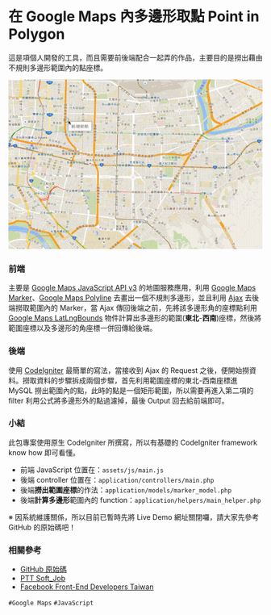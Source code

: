 # 在 Google Maps 內多邊形取點 Point in Polygon

這是項個人開發的工具，而且需要前後端配合一起弄的作品，主要目的是撈出藉由不規則多邊形範圍內的點座標。

![Demo 動畫](img/001.gif)


### 前端
主要是 [Google Maps JavaScript API v3](https://developers.google.com/maps/documentation/javascript/?hl=zh-tw) 的地圖服務應用，利用 [Google Maps Marker](https://developers.google.com/maps/documentation/javascript/markers)、[Google Maps Polyline](https://developers.google.com/maps/documentation/javascript/examples/polyline-simple?hl=zh-tw) 去畫出一個不規則多邊形，並且利用 [Ajax](https://zh.wikipedia.org/wiki/AJAX) 去後端撈取範圍內的 Marker，當 Ajax 傳回後端之前，先將該多邊形角的座標點利用 [Google Maps LatLngBounds](https://developers.google.com/maps/documentation/javascript/reference) 物件計算出多邊形的範圍(**東北**-**西南**)座標，然後將範圍座標以及多邊形的角座標一併回傳給後端。

### 後端
使用 [CodeIgniter](https://codeigniter.org.tw/) 最簡單的寫法，當接收到 Ajax 的 Request 之後，便開始撈資料。撈取資料的步驟拆成兩個步驟，首先利用範圍座標的東北-西南座標進 MySQL 撈出範圍內的點，此時的點是一個矩形範圍，所以需要再進入第二項的 filter 利用公式將多邊形外的點過濾掉，最後 Output 回去給前端即可。

### 小結
此包專案使用原生 CodeIgniter 所撰寫，所以有基礎的 CodeIgniter framework know how 即可看懂。

* 前端 JavaScript 位置在：`assets/js/main.js`
* 後端 controller 位置在：`application/controllers/main.php`
* 後端**撈出範圍座標**的作法：`application/models/marker_model.php`
* 後端**計算多邊形**範圍內的 function：`application/helpers/main_helper.php`

※ 因系統維護關係，所以目前已暫時先將 Live Demo 網址關閉囉，請大家先參考 GitHub 的原始碼吧！

### 相關參考
* [GitHub 原始碼](https://github.com/comdan66/point-in-polygon)
* [PTT Soft_Job](https://www.ptt.cc/bbs/Soft_Job/M.1448600173.A.F75.html)
* [Facebook Front-End Developers Taiwan](https://www.facebook.com/groups/f2e.tw/permalink/912091015494931/)

`#Google Maps` `#JavaScript`
